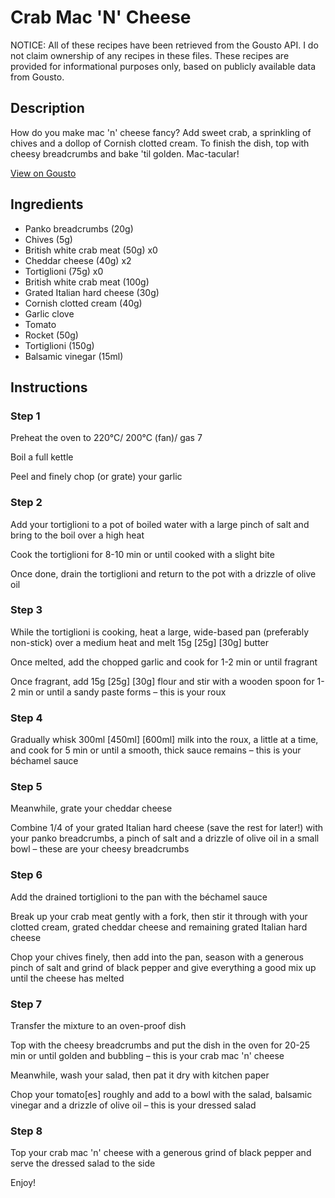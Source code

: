 # Crab Mac 'N' Cheese

NOTICE: All of these recipes have been retrieved from the Gousto API. I do not claim ownership of any recipes in these files. These recipes are provided for informational purposes only, based on publicly available data from Gousto.

## Description

How do you make mac 'n' cheese fancy? Add sweet crab, a sprinkling of chives and a dollop of Cornish clotted cream. To finish the dish, top with cheesy breadcrumbs and bake 'til golden. Mac-tacular!

[View on Gousto](https://www.gousto.co.uk/recipes/cookbook/crab-mac-n-cheese)

## Ingredients

- Panko breadcrumbs (20g)
- Chives (5g)
- British white crab meat (50g) x0
- Cheddar cheese (40g) x2
- Tortiglioni (75g) x0
- British white crab meat (100g)
- Grated Italian hard cheese (30g)
- Cornish clotted cream (40g)
- Garlic clove
- Tomato
- Rocket (50g)
- Tortiglioni (150g)
- Balsamic vinegar (15ml)

## Instructions


### Step 1

Preheat the oven to 220°C/ 200°C (fan)/ gas 7

Boil a full kettle

Peel and finely chop (or grate) your garlic


### Step 2

Add your tortiglioni to a pot of boiled water with a large pinch of salt and bring to the boil over a high heat

Cook the tortiglioni for 8-10 min or until cooked with a slight bite

Once done, drain the tortiglioni and return to the pot with a drizzle of olive oil


### Step 3

While the tortiglioni is cooking, heat a large, wide-based pan (preferably non-stick) over a medium heat and melt 15g <span class="text-purple">[25g] </span><span class="text-danger">[30g]</span> butter

Once melted, add the chopped garlic and cook for 1-2 min or until fragrant

Once fragrant, add 15g <span class="text-purple">[25g]</span> <span class="text-danger">[30g] </span>flour and stir with a wooden spoon for 1-2 min or until a sandy paste forms – this is your roux


### Step 4

Gradually whisk 300ml <span class="text-purple">[450ml]</span> <span class="text-danger">[600ml]</span> milk into the roux, a little at a time, and cook for 5 min or until a smooth, thick sauce remains – this is your béchamel sauce


### Step 5

Meanwhile, grate your cheddar cheese

Combine 1/4 of your grated Italian hard cheese (save the rest for later!) with your panko breadcrumbs, a pinch of salt and a drizzle of olive oil in a small bowl – these are your cheesy breadcrumbs


### Step 6

Add the drained tortiglioni to the pan with the béchamel sauce

Break up your crab meat gently with a fork, then stir it through with your clotted cream, grated cheddar cheese and remaining grated Italian hard cheese

Chop your chives finely, then add into the pan, season with a generous pinch of salt and grind of black pepper and give everything a good mix up until the cheese has melted


### Step 7

Transfer the mixture to an oven-proof dish

Top with the cheesy breadcrumbs and put the dish in the oven for 20-25 min or until golden and bubbling – this is your crab mac 'n' cheese

Meanwhile, wash your salad, then pat it dry with kitchen paper

Chop your tomato[es] roughly and add to a bowl with the salad, balsamic vinegar and a drizzle of olive oil – this is your dressed salad

### Step 8

Top your crab mac 'n' cheese with a generous grind of black pepper and serve the dressed salad to the side

Enjoy!

